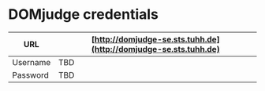 # DOMjudge credentials

| URL      | [http://domjudge-se.sts.tuhh.de](http://domjudge-se.sts.tuhh.de) |
| -------- | ---------------------------------------------------------------- |
| Username | TBD                                                              |
| Password | TBD                                                              |
